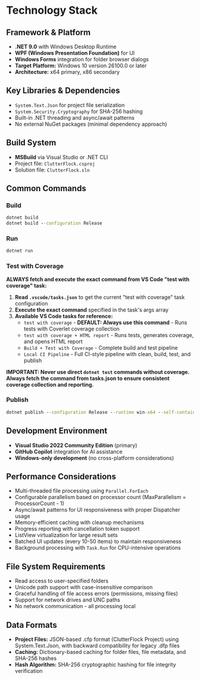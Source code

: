 # Technology Stack

## Framework & Platform

- **.NET 9.0** with Windows Desktop Runtime
- **WPF (Windows Presentation Foundation)** for UI
- **Windows Forms** integration for folder browser dialogs
- **Target Platform:** Windows 10 version 26100.0 or later
- **Architecture:** x64 primary, x86 secondary

## Key Libraries & Dependencies

- `System.Text.Json` for project file serialization
- `System.Security.Cryptography` for SHA-256 hashing
- Built-in .NET threading and async/await patterns
- No external NuGet packages (minimal dependency approach)

## Build System

- **MSBuild** via Visual Studio or .NET CLI
- Project file: `ClutterFlock.csproj`
- Solution file: `ClutterFlock.sln`

## Common Commands

### Build

```cmd
dotnet build
dotnet build --configuration Release
```

### Run

```cmd
dotnet run
```
### Test with Coverage

**ALWAYS fetch and execute the exact command from VS Code "test with coverage" task:**

1. **Read `.vscode/tasks.json`** to get the current "test with coverage" task configuration
2. **Execute the exact command** specified in the task's args array
3. **Available VS Code tasks for reference:**
   - `test with coverage` - **DEFAULT: Always use this command** - Runs tests with Coverlet coverage collection
   - `test with coverage + HTML report` - Runs tests, generates coverage, and opens HTML report
   - `Build + Test with Coverage` - Complete build and test pipeline
   - `Local CI Pipeline` - Full CI-style pipeline with clean, build, test, and publish

**IMPORTANT: Never use direct `dotnet test` commands without coverage. Always fetch the command from tasks.json to ensure consistent coverage collection and reporting.**

### Publish

```cmd
dotnet publish --configuration Release --runtime win-x64 --self-contained
```

## Development Environment

- **Visual Studio 2022 Community Edition** (primary)
- **GitHub Copilot** integration for AI assistance
- **Windows-only development** (no cross-platform considerations)

## Performance Considerations

- Multi-threaded file processing using `Parallel.ForEach`
- Configurable parallelism based on processor count (MaxParallelism = ProcessorCount - 1)
- Async/await patterns for UI responsiveness with proper Dispatcher usage
- Memory-efficient caching with cleanup mechanisms
- Progress reporting with cancellation token support
- ListView virtualization for large result sets
- Batched UI updates (every 10-50 items) to maintain responsiveness
- Background processing with `Task.Run` for CPU-intensive operations

## File System Requirements

- Read access to user-specified folders
- Unicode path support with case-insensitive comparison
- Graceful handling of file access errors (permissions, missing files)
- Support for network drives and UNC paths
- No network communication - all processing local

## Data Formats

- **Project Files:** JSON-based .cfp format (ClutterFlock Project) using System.Text.Json, with backward compatibility for legacy .dfp files
- **Caching:** Dictionary-based caching for folder files, file metadata, and SHA-256 hashes
- **Hash Algorithm:** SHA-256 cryptographic hashing for file integrity verification
